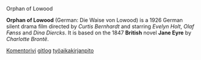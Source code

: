 Orphan of Lowood

**Orphan of Lowood** (German: Die Waise von Lowood) is a 1926 German silent 
drama film directed by *Curtis Bernhardt* and starring *Evelyn Holt*, 
*Olaf Fønss* and *Dina Diercks*. It is based on the 1847 **British** novel 
**Jane Eyre** by *Charlotte Brontë*. 

[Komentorivi](https://github.com/UndergroundSea/ot-harjoitustyo/blob/master/laskarit/viikko1/komentorivi.txt)
[gitlog](https://github.com/UndergroundSea/ot-harjoitustyo/blob/master/laskarit/viikko1/gitlog.txt)
[työaikakirjanpito](https://github.com/UndergroundSea/ot-harjoitustyo/blob/master/laskarit/tyoaikakirjanpito.txt)
